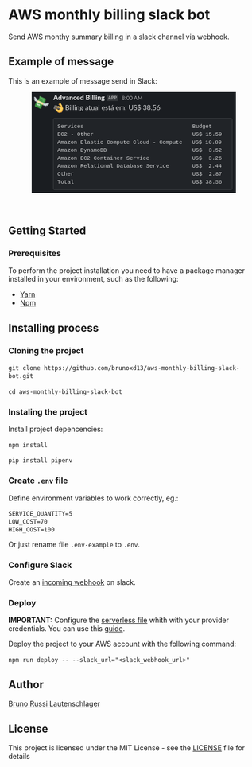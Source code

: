 # AWS monthly billing slack bot

Send AWS monthy summary billing in a slack channel via webhook.


## Example of message
This is an example of message send in Slack:

<p align="center">
  <img src="https://raw.githubusercontent.com/brunoxd13/aws-monthly-billing-slack-bot/master/assets/example.png" alt="logo" />
</p>
<br>

## Getting Started

### Prerequisites

To perform the project installation you need to have a package manager installed in your environment, such as the following:
* [Yarn](https://yarnpkg.com/pt-BR/)
* [Npm](https://www.npmjs.com)

## Installing process
### Cloning the project
```
git clone https://github.com/brunoxd13/aws-monthly-billing-slack-bot.git

cd aws-monthly-billing-slack-bot
```

###  Instaling the project
Install project depencencies:

`npm install`

`pip install pipenv`

### Create `.env` file

Define environment variables to work correctly, eg.:

```
SERVICE_QUANTITY=5
LOW_COST=70
HIGH_COST=100
```

Or just rename file `.env-example` to `.env`.

### Configure Slack

Create an [incoming webhook](https://www.slack.com/apps/new/A0F7XDUAZ) on slack.

### Deploy
**IMPORTANT:** Configure the [serverless file](./serverless.yml) whith with your provider credentials. You can use this [guide](https://www.serverless.com/framework/docs/providers/aws/guide/credentials#create-an-iam-user-and-access-key). 

Deploy the project to your AWS account with the following command:

`npm run deploy -- --slack_url="<slack_webhook_url>"`

## Author
[Bruno Russi Lautenschlager](https://github.com/brunoxd13)

## License

This project is licensed under the MIT License - see the [LICENSE](LICENSE) file for details